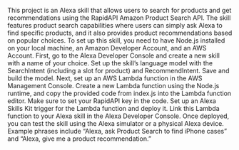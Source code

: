 This project is an Alexa skill that allows users to search for products and get recommendations using the RapidAPI Amazon Product Search API. The skill features product search capabilities where users can simply ask Alexa to find specific products, and it also provides product recommendations based on popular choices.
To set up this skill, you need to have Node.js installed on your local machine, an Amazon Developer Account, and an AWS Account. First, go to the Alexa Developer Console and create a new skill with a name of your choice. Set up the skill’s language model with the SearchIntent (including a slot for product) and RecommendIntent. Save and build the model.
Next, set up an AWS Lambda function in the AWS Management Console. Create a new Lambda function using the Node.js runtime, and copy the provided code from index.js into the Lambda function editor. Make sure to set your RapidAPI key in the code. Set up an Alexa Skills Kit trigger for the Lambda function and deploy it. Link this Lambda function to your Alexa skill in the Alexa Developer Console.
Once deployed, you can test the skill using the Alexa simulator or a physical Alexa device. Example phrases include “Alexa, ask Product Search to find iPhone cases” and “Alexa, give me a product recommendation.”
